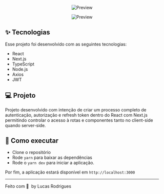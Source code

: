 

<p align="center">


<p align="center">

  <img alt="Preview" src="https://user-images.githubusercontent.com/86750985/182973926-e9661cce-849a-472c-af78-8030a1a7e415.png">
</p>



<p align="center">

  <img alt="Preview" src="https://user-images.githubusercontent.com/86750985/192678090-c920ed99-9cf9-4d06-b519-6ef392055890.png">
</p>

## ✨ Tecnologias

Esse projeto foi desenvolvido com as seguintes tecnologias:

- React
- Next.js
- TypeScript
- Node.js
- Axios
- JWT


## 💻 Projeto 

 Projeto desenvolvido com intenção de criar um processo completo de autenticação, autorização e refresh token dentro do React com Next.js permitindo controlar o acesso à rotas e componentes tanto no client-side quando server-side.


## 🚀 Como executar

- Clone o repositório
- Rode `yarn` para baixar as dependências
- Rode o `yarn dev` para iniciar a aplicação.

Por fim, a aplicação estará disponível em `http://localhost:3000`


---

Feito com 💜 &nbsp;by Lucas Rodrigues
